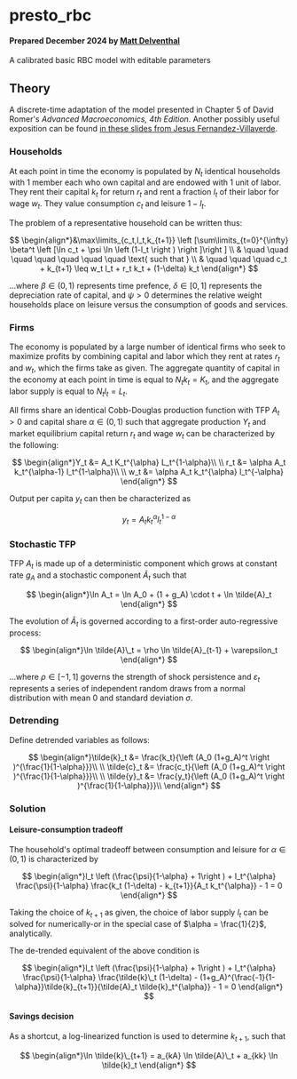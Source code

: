 # presto_rbc
#### Prepared December 2024 by [Matt Delventhal](mailto:delventhal.m@gmail.com)

A calibrated basic RBC model with editable parameters

## Theory

A discrete-time adaptation of the model presented in Chapter 5 of David Romer's *Advanced Macroeconomics, 4th Edition*. Another possibly useful exposition can be found [in these slides from Jesus Fernandez-Villaverde](https://www.sas.upenn.edu/~jesusfv/lecture12_rbc.pdf).

### Households
At each point in time the economy is populated by $N_t$ identical households with 1 member each who own capital and are endowed with 1 unit of labor. They rent their capital $k_t$ for return $r_t$ and rent a fraction $l_t$ of their labor for wage $w_t$. They value consumption $c_t$ and leisure $1-l_t$.

The problem of a representative household can be written thus:

$$
\begin{align*}&\max\limits_{c_t,l_t,k_{t+1}} \left [\sum\limits_{t=0}^{\infty} \beta^t \left [\ln c_t + \psi \ln \left (1-l_t \right ) \right ]\right ] \\
& \quad \quad \quad \quad \quad \quad \quad \text{ such that } \\
& \quad \quad \quad c_t + k_{t+1} \leq w_t l_t + r_t k_t + (1-\delta) k_t
\end{align*}
$$

...where $\beta \in (0,1)$ represents time prefence, $\delta \in [0,1]$ represents the depreciation rate of capital, and $\psi>0$ determines the relative weight households place on leisure versus the consumption of goods and services.

### Firms

The economy is populated by a large number of identical firms who seek to maximize profits by combining capital and labor which they rent at rates $r_t$ and $w_t$, which the firms take as given. The aggregate quantity of capital in the economy at each point in time is equal to $N_t k_t = K_t$, and the aggregate labor supply is equal to $N_t l_t = L_t$.

All firms share an identical Cobb-Douglas production function with TFP $A_t > 0$ and capital share $\alpha \in (0,1)$ such that aggregate production $Y_t$ and market equilibrium capital return $r_t$ and wage $w_t$ can be characterized by the following:

$$
\begin{align*}Y_t &= A_t K_t^{\alpha} L_t^{1-\alpha}\\
\\
r_t &= \alpha A_t k_t^{\alpha-1} l_t^{1-\alpha}\\
\\
w_t &= \alpha A_t k_t^{\alpha} l_t^{-\alpha}
\end{align*}
$$

Output per capita $y_t$ can then be characterized as

$$y_t = A_t k_t^{\alpha} l_t^{1-\alpha}$$

### Stochastic TFP

TFP $A_t$ is made up of a deterministic component which grows at constant rate $g_A$ and a stochastic component $\tilde{A}_t$ such that

$$
\begin{align*}\ln A_t = \ln A_0 + (1 + g_A) \cdot t + \ln \tilde{A}_t
\end{align*}
$$

The evolution of $\tilde{A}_t$ is governed according to a first-order auto-regressive process:

$$
\begin{align*}\ln \tilde{A}\_t = \rho \ln \tilde{A}_{t-1} + \varepsilon_t
\end{align*}
$$

...where $\rho \in [-1,1]$ governs the strength of shock persistence and $\varepsilon_t$ represents a series of independent random draws from a normal distribution with mean 0 and standard deviation $\sigma$.

### Detrending
Define detrended variables as follows:

$$
\begin{align*}\tilde{k}_t &= \frac{k_t}{\left (A_0 (1+g_A)^t \right )^{\frac{1}{1-\alpha}}}\\
\\
\tilde{c}_t &= \frac{c_t}{\left (A_0 (1+g_A)^t \right )^{\frac{1}{1-\alpha}}}\\
\\
\tilde{y}_t &= \frac{y_t}{\left (A_0 (1+g_A)^t \right )^{\frac{1}{1-\alpha}}}\\
\end{align*}
$$

### Solution

#### Leisure-consumption tradeoff

The household's optimal tradeoff between consumption and leisure for $\alpha \in (0,1)$ is characterized by

$$
\begin{align*}l_t \left (\frac{\psi}{1-\alpha} + 1\right ) + l_t^{\alpha} \frac{\psi}{1-\alpha} \frac{k_t (1-\delta) - k_{t+1}}{A_t k_t^{\alpha}} - 1 = 0
\end{align*}
$$

Taking the choice of $k_{t+1}$ as given, the choice of labor supply $l_t$ can be solved for numerically-or in the special case of $\alpha = \frac{1}{2}$, analytically.

The de-trended equivalent of the above condition is

$$
\begin{align*}l_t \left (\frac{\psi}{1-\alpha} + 1\right ) + l_t^{\alpha} \frac{\psi}{1-\alpha} \frac{\tilde{k}\_t (1-\delta) - (1+g_A)^{\frac{-1}{1-\alpha}}\tilde{k}_{t+1}}{\tilde{A}_t \tilde{k}_t^{\alpha}} - 1 = 0
\end{align*}
$$

#### Savings decision

As a shortcut, a log-linearized function is used to determine $k_{t+1}$, such that

$$
\begin{align*}\ln \tilde{k}\_{t+1} = a_{kA} \ln \tilde{A}\_t + a_{kk} \ln \tilde{k}_t
\end{align*}
$$
